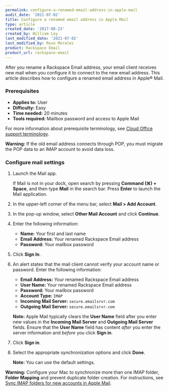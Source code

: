 ```yaml
---
permalink: configure-a-renamed-email-address-in-apple-mail
audit_date: '2021-07-02'
title: Configure a renamed email address in Apple Mail
type: article
created_date: '2017-08-23'
created_by: William Loy
last_modified_date: '2021-07-02'
last_modified_by: Rose Morales
product: Rackspace Email
product_url: rackspace-email
---
```


After you rename a Rackspace Email address, your email client receives
new mail when you configure it to connect to the new email address. This
article describes how to configure a renamed email address in Apple&reg; Mail.

### Prerequisites

- **Applies to:** User
- **Difficulty:** Easy
- **Time needed:** 20 minutes
- **Tools required:**  Mailbox password and access to Apple Mail

For more information about prerequisite terminology, see
[Cloud Office support terminology](/support/how-to/cloud-office-support-terminology/).

**Warning:** If the old email address connects through POP, you must migrate the POP
data to an IMAP account to avoid data loss.

### Configure mail settings

1. Launch the Mail app.

   If Mail is not in your dock, open search by pressing **Command (⌘) + Space**,
   and then type **Mail** in the search bar. Press **Enter** to launch the Mail
   application.

2. In the upper-left corner of the menu bar, select **Mail > Add Account**.

3. In the pop-up window, select **Other Mail Account** and click **Continue**.

4. Enter the following information:

   - **Name:** Your first and last name
   - **Email Address:** Your renamed Rackspace Email address
   - **Password:** Your mailbox password

5. Click **Sign In**.

6. An alert states that the mail client cannot verify your account name or
   password. Enter the following information:

   - **Email Address:** Your renamed Rackspace Email address
   - **User Name:** Your renamed Rackspace Email address
   - **Password:** Your mailbox password
   - **Account Type:** `IMAP`
   - **Incoming Mail Server:** `secure.emailsrvr.com`
   - **Outgoing Mail Server:** `secure.emailsrvr.com`

   **Note:** Apple Mail typically clears the **User Name** field after you enter
   new values in the **Incoming Mail Server** and **Outgoing Mail Server**
   fields. Ensure that the **User Name** field has content *after* you enter the
   server information and *before* you click **Sign in**.

7. Click **Sign in**.

8. Select the appropriate synchronization options and click **Done**.

   **Note:** You can use the default settings.

**Warning:** Configure your Mac to synchronize more than one IMAP folder,
**Folder Mapping** and prevent duplicate folder creation. For instructions, see
[Sync IMAP folders for new accounts in Apple Mail](/support/how-to/synchronize-imap-folders-for-new-accounts-in-apple-mail/).
